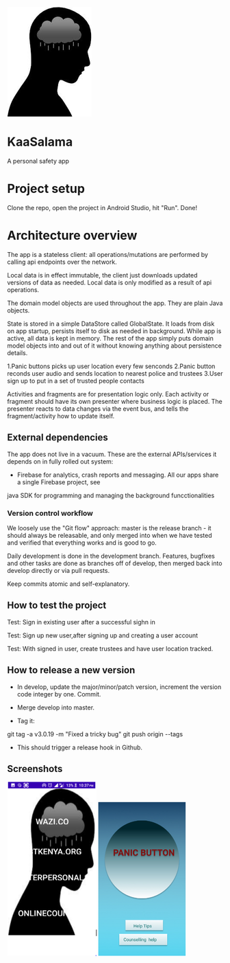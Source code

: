
<img src="https://raw.githubusercontent.com/EgehizaJoy/KaaSalama/master/app/src/main/res/drawable/counsellorlink.png"/>

# KaaSalama
A personal safety app


# Project setup

Clone the repo, open the project in Android Studio, hit "Run". Done!

# Architecture overview
The app is a stateless client: all operations/mutations are performed
by calling api endpoints over the network.

Local data is in effect immutable, the client just downloads updated
versions of data as needed. Local data is only modified as a result of
api operations.

The domain model objects are used throughout the app. They are plain
Java objects. 

State is stored in a simple DataStore called GlobalState. It loads
from disk on app startup, persists itself to disk as needed in
background. While app is active, all data is kept in memory. The rest
of the app simply puts domain model objects into and out of it without
knowing anything about persistence details.

1.Panic buttons picks up user location every few senconds
2.Panic button reconds user audio and sends location to nearest police and trustees
3.User sign up to put in a set of trusted people contacts


Activities and fragments are for presentation logic only. Each
activity or fragment should have its own presenter where business
logic is placed. The presenter reacts to data changes via the event
bus, and tells the fragment/activity how to update itself.

## External dependencies

The app does not live in a vacuum. These are the external
APIs/services it depends on in fully rolled out system:

- Firebase for analytics, crash reports and  messaging. All our
  apps share a single Firebase project, see
  
java SDK for programming and managing the background funcctionalities

### Version control workflow
We loosely use the "Git flow" approach: master is the release 
branch - it should always be releasable, and only merged into 
when we have tested and verified that everything works and is 
good to go. 

Daily development is done in the development branch. Features, 
bugfixes and other tasks are done as branches off of develop, 
then merged back into develop directly or via pull requests.

Keep commits atomic and self-explanatory.

## How to test the project
Test: Sign in existing user after a successful sighn in

Test: Sign up new user,after signing up and creating a user account

Test: With signed in user, create trustees and have user location tracked.


## How to release a new version
- In develop, update the major/minor/patch version, 
increment the version code integer by one. Commit.

- Merge develop into master.

- Tag it:

git tag -a v3.0.19 -m "Fixed a tricky bug"
git push origin --tags

- This should trigger a release hook in Github. 

## Screenshots
<img src="https://raw.githubusercontent.com/EgehizaJoy/KaaSalama/master/one.PNG"/>

<img src="https://raw.githubusercontent.com/EgehizaJoy/KaaSalama/master/two.PNG"/>



